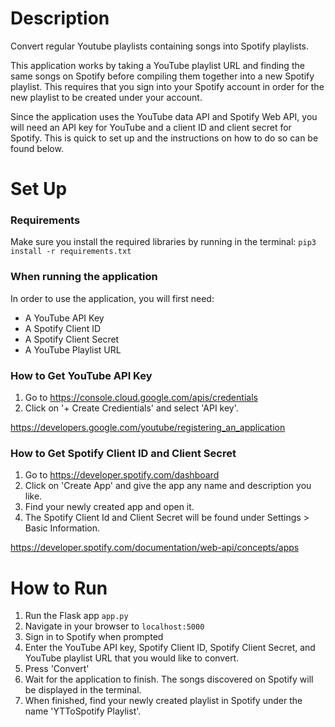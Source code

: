 # Description
Convert regular Youtube playlists containing songs into Spotify playlists.

This application works by taking a YouTube playlist URL and finding the same songs on Spotify before compiling them together into a new Spotify playlist. This requires that you sign into your Spotify account in order for the new playlist to be created under your account.

Since the application uses the YouTube data API and Spotify Web API, you will need an API key for YouTube and a client ID and client secret for Spotify. This is quick to set up and the instructions on how to do so can be found below.

# Set Up
### Requirements
Make sure you install the required libraries by running in the terminal: ```pip3 install -r requirements.txt```

### When running the application
In order to use the application, you will first need:
* A YouTube API Key
* A Spotify Client ID
* A Spotify Client Secret
* A YouTube Playlist URL
  
### How to Get YouTube API Key
1) Go to https://console.cloud.google.com/apis/credentials
2) Click on '+ Create Credientials' and select 'API key'.

https://developers.google.com/youtube/registering_an_application

### How to Get Spotify Client ID and Client Secret
1) Go to https://developer.spotify.com/dashboard
2) Click on 'Create App' and give the app any name and description you like.
3) Find your newly created app and open it.
4) The Spotify Client Id and Client Secret will be found under Settings > Basic Information.

https://developer.spotify.com/documentation/web-api/concepts/apps

# How to Run
1) Run the Flask app ```app.py```
2) Navigate in your browser to ```localhost:5000```
3) Sign in to Spotify when prompted
4) Enter the YouTube API key, Spotify Client ID, Spotify Client Secret, and YouTube playlist URL that you would like to convert.
5) Press 'Convert'
6) Wait for the application to finish. The songs discovered on Spotify will be displayed in the terminal.
7) When finished, find your newly created playlist in Spotify under the name 'YTToSpotify Playlist'.
